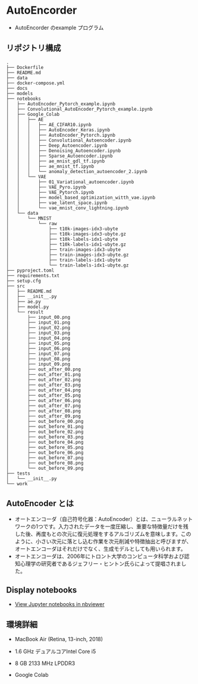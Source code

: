 # AutoEncorder

- AutoEncorder のexample プログラム

## リポジトリ構成

```
.
├── Dockerfile
├── README.md
├── data
├── docker-compose.yml
├── docs
├── models
├── notebooks
│   ├── AutoEncoder_Pytorch_example.ipynb
│   ├── Convolutional_AutoEncoder_Pytorch_example.ipynb
│   ├── Google_Colab
│   │   ├── AE
│   │   │   ├── AE_CIFAR10.ipynb
│   │   │   ├── AutoEncoder_Keras.ipynb
│   │   │   ├── AutoEncoder_Pytorch.ipynb
│   │   │   ├── Convolutional_Autoencoder.ipynb
│   │   │   ├── Deep_Autoencoder.ipynb
│   │   │   ├── Denoising_Autoencoder.ipynb
│   │   │   ├── Sparse_Autoencoder.ipynb
│   │   │   ├── ae_mnist_gdl_tf.ipynb
│   │   │   ├── ae_mnist_tf.ipynb
│   │   │   └── anomaly_detection_autoencoder_2.ipynb
│   │   └── VAE
│   │       ├── 01_Variational_autoencoder.ipynb
│   │       ├── VAE_Pyro.ipynb
│   │       ├── VAE_Pytorch.ipynb
│   │       ├── model_based_optimization_witth_vae.ipynb
│   │       ├── vae_latent_space.ipynb
│   │       └── vae_mnist_conv_lightning.ipynb
│   └── data
│       └── MNIST
│           └── raw
│               ├── t10k-images-idx3-ubyte
│               ├── t10k-images-idx3-ubyte.gz
│               ├── t10k-labels-idx1-ubyte
│               ├── t10k-labels-idx1-ubyte.gz
│               ├── train-images-idx3-ubyte
│               ├── train-images-idx3-ubyte.gz
│               ├── train-labels-idx1-ubyte
│               └── train-labels-idx1-ubyte.gz
├── pyproject.toml
├── requirements.txt
├── setup.cfg
├── src
│   ├── README.md
│   ├── __init__.py
│   ├── ae.py
│   ├── model.py
│   └── result
│       ├── input_00.png
│       ├── input_01.png
│       ├── input_02.png
│       ├── input_03.png
│       ├── input_04.png
│       ├── input_05.png
│       ├── input_06.png
│       ├── input_07.png
│       ├── input_08.png
│       ├── input_09.png
│       ├── out_after_00.png
│       ├── out_after_01.png
│       ├── out_after_02.png
│       ├── out_after_03.png
│       ├── out_after_04.png
│       ├── out_after_05.png
│       ├── out_after_06.png
│       ├── out_after_07.png
│       ├── out_after_08.png
│       ├── out_after_09.png
│       ├── out_before_00.png
│       ├── out_before_01.png
│       ├── out_before_02.png
│       ├── out_before_03.png
│       ├── out_before_04.png
│       ├── out_before_05.png
│       ├── out_before_06.png
│       ├── out_before_07.png
│       ├── out_before_08.png
│       └── out_before_09.png
├── tests
│   └── __init__.py
└── work
```

## AutoEncoder とは

- オートエンコーダ（自己符号化器：AutoEncoder）とは、ニューラルネットワークの1つです。入力されたデータを一度圧縮し、重要な特徴量だけを残した後、再度もとの次元に復元処理をするアルゴリズムを意味します。このように、小さい次元に落とし込む作業を次元削減や特徴抽出と呼びますが、オートエンコーダはそれだけでなく、生成モデルとしても用いられます。
- オートエンコーダは、2006年にトロント大学のコンピュータ科学および認知心理学の研究者であるジェフリー・ヒントン氏らによって提唱されました。

## Display notebooks

- [View Jupyter notebooks in nbviewer](https://nbviewer.jupyter.org/github/ykato27/AutoEncorder/tree/main/notebooks/)

## 環境詳細

- MacBook Air (Retina, 13-inch, 2018)
- 1.6 GHz デュアルコアIntel Core i5
- 8 GB 2133 MHz LPDDR3

- Google Colab
